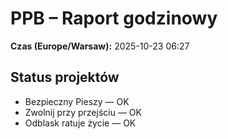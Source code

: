# PPB – Raport godzinowy
**Czas (Europe/Warsaw):** 2025-10-23 06:27

## Status projektów
- Bezpieczny Pieszy — OK
- Zwolnij przy przejściu — OK
- Odblask ratuje życie — OK

